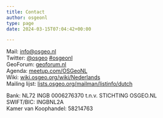 ```yaml
---
title: Contact
author: osgeonl
type: page
date: 2024-03-15T07:04:42+00:00

---
```

Mail: [info@osgeo.nl][1]    
Twitter: [@osgeo][2] [#osgeonl][3]   
GeoForum: [geoforum.nl][7]  
Agenda: [meetup.com/OSGeoNL][6]  
Wiki: [wiki.osgeo.org/wiki/Nederlands][5]    
Mailing lijst: [lists.osgeo.org/mailman/listinfo/dutch][4]    

Bank: NL72 INGB 0006276370 t.n.v. STICHTING OSGEO.NL  
SWIFT/BIC: INGBNL2A  
Kamer van Koophandel: 58214763

[1]: mailto:info@osgeo.nl "info@osgeo.nl"
[2]: https://twitter.com/osgeonl "@osgeo"
[3]: https://twitter.com/search?q=%23osgeonl "#osgeonl"
[4]: https://lists.osgeo.org/mailman/listinfo/dutch
[5]: https://wiki.osgeo.org/wiki/Nederlands "wiki.osgeo.org/wiki/Nederlands"
[6]: https://meetup.com/OSGeoNL "meetup.com/OSGeoNL"
[7]: https://geoforum.nl "geoforum.nl"
[8]: https://tv.osgeo.nl "tv.osgeo.nl"

